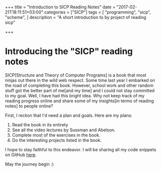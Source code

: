 +++
title = "Introduction to SICP Reading Notes"
date = "2017-02-21T18:11:51+03:00"
categories = ["SICP"]
tags = [
    "programming", 
    "sicp", 
    "scheme",
]
description = "A short introduction to by project of reading sicp"

+++

# Introducing the "SICP" reading notes #

SICP[Structure and Theory of Computer Programs] is a book that most ninjas out there in the wild web respect. Some time last year I embarked on the road of completing this book. However, school work and other random stuff got the better part of me[and my time] and I could not stay committed to my goal. Well, I have had this bright idea. Why not keep track of my reading progress online and share some of my insights[in terms of reading notes] to people online?  

First, I reckon that I'd need a plan and goals. Here are my plans:  
1. Read the book in its entirety  
2. See all the video lectures by Sussman and Abelson.  
3. Complete most of the exercises in the book.  
4. Do the interesting projects listed in the book.  

I hope to stay faithful to this endeavor. I will be sharing all my code snippets on GitHub [here](https://github.com/BonfaceKilz/sicp).  

May the journey begin :)
